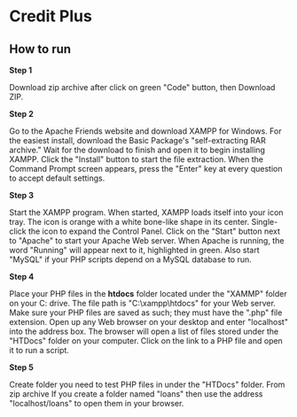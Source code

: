 # Credit Plus

## How to run

**Step 1**

Download zip archive after click on green "Code" button, then Download ZIP.

**Step 2**

Go to the Apache Friends website and download XAMPP for Windows. For the easiest install, download the Basic Package's "self-extracting RAR archive." Wait for the download to finish and open it to begin installing XAMPP. Click the "Install" button to start the file extraction. When the Command Prompt screen appears, press the "Enter" key at every question to accept default settings.


**Step 3**

Start the XAMPP program. When started, XAMPP loads itself into your icon tray. 
The icon is orange with a white bone-like shape in its center. Single-click the icon to expand the Control Panel. Click on the "Start" button next to "Apache" to start your Apache Web server. When Apache is running, the word "Running" will appear next to it, highlighted in green. Also start "MySQL" if your PHP scripts depend on a MySQL database to run.

**Step 4**

Place your PHP files in the **htdocs** folder located under the "XAMMP" folder on your C: drive. The file path is "C:\xampp\htdocs" for your Web server. Make sure your PHP files are saved as such; they must have the ".php" file extension. Open up any Web browser on your desktop and enter "localhost" into the address box. The browser will open a list of files stored under the "HTDocs" folder on your computer. Click on the link to a PHP file and open it to run a script.

**Step 5**

Create folder you need to test PHP files in under the "HTDocs" folder. From zip archive If you create a folder named "loans" then use the address "localhost/loans" to open them in your browser.
